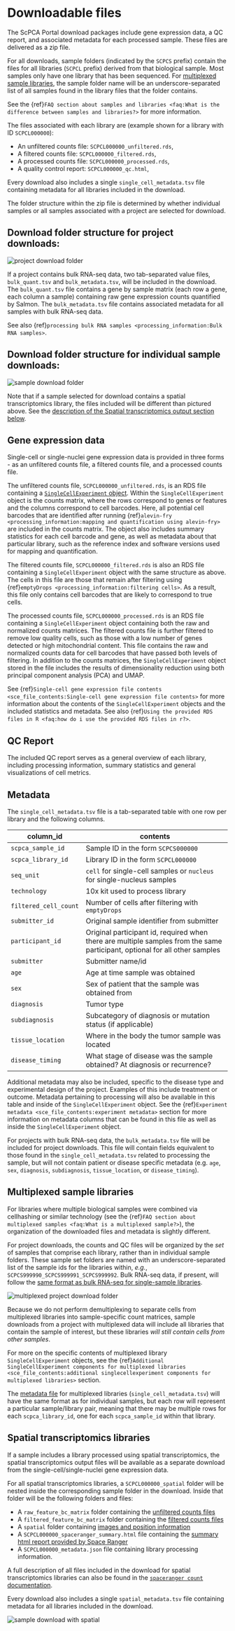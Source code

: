 # Downloadable files

The ScPCA Portal download packages include gene expression data, a QC report, and associated metadata for each processed sample.
These files are delivered as a zip file.

For all downloads, sample folders (indicated by the `SCPCS` prefix) contain the files for all libraries (`SCPCL` prefix) derived from that biological sample.
Most samples only have one library that has been sequenced.
For [multiplexed sample libraries](#multiplexed-sample-libraries), the sample folder name will be an underscore-separated list of all samples found in the library files that the folder contains.

See the {ref}`FAQ section about samples and libraries <faq:What is the difference between samples and libraries?>` for more information.

The files associated with each library are (example shown for a library with ID `SCPCL000000`):
- An unfiltered counts file: `SCPCL000000_unfiltered.rds`,
- A filtered counts file: `SCPCL000000_filtered.rds`,
- A processed counts file: `SCPCL000000_processed.rds`,
- A quality control report: `SCPCL000000_qc.html`,

Every download also includes a single `single_cell_metadata.tsv` file containing metadata for all libraries included in the download.

The folder structure within the zip file is determined by whether individual samples or all samples associated with a project are selected for download.

## Download folder structure for project downloads:
![project download folder](images/project-download-folder.png)

If a project contains bulk RNA-seq data, two tab-separated value files, `bulk_quant.tsv` and `bulk_metadata.tsv`, will be included in the download.
The `bulk_quant.tsv` file contains a gene by sample matrix (each row a gene, each column a sample) containing raw gene expression counts quantified by Salmon.
The `bulk_metadata.tsv` file contains associated metadata for all samples with bulk RNA-seq data.

See also {ref}`processing bulk RNA samples <processing_information:Bulk RNA samples>`.

## Download folder structure for individual sample downloads:
![sample download folder](images/sample-download-folder.png)

Note that if a sample selected for download contains a spatial transcriptomics library, the files included will be different than pictured above.
See the [description of the Spatial transcriptomics output section below](#spatial-transcriptomics-libraries).

## Gene expression data

Single-cell or single-nuclei gene expression data is provided in three forms - as an unfiltered counts file, a filtered counts file, and a processed counts file.

The unfiltered counts file, `SCPCL000000_unfiltered.rds`, is an RDS file containing a [`SingleCellExperiment` object](http://bioconductor.org/books/3.13/OSCA.intro/the-singlecellexperiment-class.html).
Within the `SingleCellExperiment` object is the counts matrix, where the rows correspond to genes or features and the columns correspond to cell barcodes.
Here, all potential cell barcodes that are identified after running {ref}`alevin-fry <processing_information:mapping and quantification using alevin-fry>` are included in the counts matrix.
The object also includes summary statistics for each cell barcode and gene, as well as metadata about that particular library, such as the reference index and software versions used for mapping and quantification.

The filtered counts file, `SCPCL000000_filtered.rds` is also an RDS file containing a `SingleCellExperiment` object with the same structure as above.
The cells in this file are those that remain after filtering using {ref}`emptyDrops <processing_information:filtering cells>`.
As a result, this file only contains cell barcodes that are likely to correspond to true cells.

The processed counts file, `SCPCL000000_processed.rds` is an RDS file containing a `SingleCellExperiment` object containing both the raw and normalized counts matrices.
The filtered counts file is further filtered to remove low quality cells, such as those with a low number of genes detected or high mitochondrial content.
This file contains the raw and normalized counts data for cell barcodes that have passed both levels of filtering.
In addition to the counts matrices, the `SingleCellExperiment` object stored in the file includes the results of dimensionality reduction using both principal component analysis (PCA) and UMAP.

See {ref}`Single-cell gene expression file contents <sce_file_contents:Single-cell gene expression file contents>` for more information about the contents of the `SingleCellExperiment` objects and the included statistics and metadata.
See also {ref}`Using the provided RDS files in R <faq:how do i use the provided RDS files in r?>`.

## QC Report

The included QC report serves as a general overview of each library, including processing information, summary statistics and general visualizations of cell metrics.

## Metadata

The `single_cell_metadata.tsv` file is a tab-separated table with one row per library and the following columns.

| column_id       | contents                                                       |
|-----------------|----------------------------------------------------------------|
| `scpca_sample_id` | Sample ID in the form `SCPCS000000`                            |
| `scpca_library_id` | Library ID in the form `SCPCL000000`                          |
| `seq_unit`        | `cell` for single-cell samples or `nucleus` for single-nucleus samples |
| `technology`      | 10x kit used to process library                                |
| `filtered_cell_count` | Number of cells after filtering with `emptyDrops`          |
| `submitter_id`    | Original sample identifier from submitter                      |
| `participant_id`  | Original participant id, required when there are multiple samples from the same participant, optional for all other samples                                                                        |
| `submitter`       | Submitter name/id                                              |
| `age`             | Age at time sample was obtained                                |
| `sex`             | Sex of patient that the sample was obtained from               |
| `diagnosis`       | Tumor type                                                     |
| `subdiagnosis`    | Subcategory of diagnosis or mutation status (if applicable)    |
| `tissue_location` | Where in the body the tumor sample was located                 |
| `disease_timing`  | What stage of disease was the sample obtained? At diagnosis or recurrence? |

Additional metadata may also be included, specific to the disease type and experimental design of the project.
Examples of this include treatment or outcome.
Metadata pertaining to processing will also be available in this table and inside of the `SingleCellExperiment` object.
See the {ref}`Experiment metadata <sce_file_contents:experiment metadata>` section for more information on metadata columns that can be found in this file as well as inside the `SingleCellExperiment` object.

For projects with bulk RNA-seq data, the `bulk_metadata.tsv` file will be included for project downloads.
This file will contain fields equivalent to those found in the `single_cell_metadata.tsv` related to processing the sample, but will not contain patient or disease specific metadata (e.g. `age`, `sex`, `diagnosis`, `subdiagnosis`, `tissue_location`, or `disease_timing`).

## Multiplexed sample libraries

For libraries where multiple biological samples were combined via cellhashing or similar technology (see the {ref}`FAQ section about multiplexed samples <faq:What is a multiplexed sample?>`), the organization of the downloaded files and metadata is slightly different.

For project downloads, the counts and QC files will be organized by the _set_ of samples that comprise each library, rather than in individual sample folders.
These sample set folders are named with an underscore-separated list of the sample ids for the libraries within, _e.g._, `SCPCS999990_SCPCS999991_SCPCS999992`.
Bulk RNA-seq data, if present, will follow the [same format as bulk RNA-seq for single-sample libraries](#download-folder-structure-for-project-downloads).

![multiplexed project download folder](images/multiplexed-download-folder.png)

Because we do not perform demultiplexing to separate cells from multiplexed libraries into sample-specific count matrices, sample downloads from a project with multiplexed data will include all libraries that contain the sample of interest, but these libraries _will still contain cells from other samples_.

For more on the specific contents of multiplexed library `SingleCellExperiment` objects, see the {ref}`Additional SingleCellExperiment components for multiplexed libraries <sce_file_contents:additional singlecellexperiment components for multiplexed libraries>` section.

The [metadata file](#metadata) for multiplexed libraries (`single_cell_metadata.tsv`) will have the same format as for individual samples, but each row will represent a particular sample/library pair, meaning that there may be multiple rows for each `scpca_library_id`, one for each `scpca_sample_id` within that library.

## Spatial transcriptomics libraries

If a sample includes a library processed using spatial transcriptomics, the spatial transcriptomics output files will be available as a separate download from the single-cell/single-nuclei gene expression data.

For all spatial transcriptomics libraries, a `SCPCL000000_spatial` folder will be nested inside the corresponding sample folder in the download.
Inside that folder will be the following folders and files:

- A `raw_feature_bc_matrix` folder containing the [unfiltered counts files](https://support.10xgenomics.com/spatial-gene-expression/software/pipelines/latest/output/matrices)
- A `filtered_feature_bc_matrix` folder containing the [filtered counts files](https://support.10xgenomics.com/spatial-gene-expression/software/pipelines/latest/output/matrices)
- A `spatial` folder containing [images and position information](https://support.10xgenomics.com/spatial-gene-expression/software/pipelines/latest/output/images)
- A `SCPCL000000_spaceranger_summary.html` file containing the [summary html report provided by Space Ranger](https://support.10xgenomics.com/spatial-gene-expression/software/pipelines/latest/output/summary)
- A `SCPCL000000_metadata.json` file containing library processing information.

A full description of all files included in the download for spatial transcriptomics libraries can also be found in the [`spaceranger count` documentation](https://support.10xgenomics.com/spatial-gene-expression/software/pipelines/latest/using/count#outputs).

Every download also includes a single `spatial_metadata.tsv` file containing metadata for all libraries included in the download.

![sample download with spatial](images/spatial-download-folder.png)

